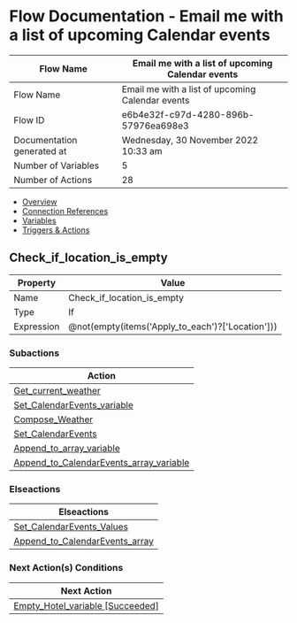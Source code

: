 ﻿# Flow Documentation \- Email me with a list of upcoming Calendar events

| Flow Name                  | Email me with a list of upcoming Calendar events |
| -------------------------- | ------------------------------------------------ |
| Flow Name                  | Email me with a list of upcoming Calendar events |
| Flow ID                    | e6b4e32f\-c97d\-4280\-896b\-57976ea698e3         |
| Documentation generated at | Wednesday, 30 November 2022 10:33 am             |
| Number of Variables        | 5                                                |
| Number of Actions          | 28                                               |

- [Overview](../index-Email-me-with-a-list-of-upcoming-Calendar-events(e6b4e32f-c97d-4280-896b-57976ea698e3).md)
- [Connection References](../connections-Email-me-with-a-list-of-upcoming-Calendar-events(e6b4e32f-c97d-4280-896b-57976ea698e3).md)
- [Variables](../variables-Email-me-with-a-list-of-upcoming-Calendar-events(e6b4e32f-c97d-4280-896b-57976ea698e3).md)
- [Triggers & Actions](../triggersactions-Email-me-with-a-list-of-upcoming-Calendar-events(e6b4e32f-c97d-4280-896b-57976ea698e3).md)

## Check\_if\_location\_is\_empty

| Property   | Value                                            |
| ---------- | ------------------------------------------------ |
| Name       | Check\_if\_location\_is\_empty                   |
| Type       | If                                               |
| Expression | @not(empty(items('Apply_to_each')?['Location'])) |

### Subactions

| Action                                                                                                                                                                           |
| -------------------------------------------------------------------------------------------------------------------------------------------------------------------------------- |
| [Get\_current\_weather](Get_current_weather-Email-me-with-a-list-of-upcoming-Calendar-events(e6b4e32f-c97d-4280-896b-57976ea698e3).md)                                           |
| [Set\_CalendarEvents\_variable](Set_CalendarEvents_variable-Email-me-with-a-list-of-upcoming-Calendar-events(e6b4e32f-c97d-4280-896b-57976ea698e3).md)                           |
| [Compose\_Weather](Compose_Weather-Email-me-with-a-list-of-upcoming-Calendar-events(e6b4e32f-c97d-4280-896b-57976ea698e3).md)                                                    |
| [Set\_CalendarEvents](Set_CalendarEvents-Email-me-with-a-list-of-upcoming-Calendar-events(e6b4e32f-c97d-4280-896b-57976ea698e3).md)                                              |
| [Append\_to\_array\_variable](Append_to_array_variable-Email-me-with-a-list-of-upcoming-Calendar-events(e6b4e32f-c97d-4280-896b-57976ea698e3).md)                                |
| [Append\_to\_CalendarEvents\_array\_variable](Append_to_CalendarEvents_array_variable-Email-me-with-a-list-of-upcoming-Calendar-events(e6b4e32f-c97d-4280-896b-57976ea698e3).md) |

### Elseactions

| Elseactions                                                                                                                                                   |
| ------------------------------------------------------------------------------------------------------------------------------------------------------------- |
| [Set\_CalendarEvents\_Values](Set_CalendarEvents_Values-Email-me-with-a-list-of-upcoming-Calendar-events(e6b4e32f-c97d-4280-896b-57976ea698e3).md)            |
| [Append\_to\_CalendarEvents\_array](Append_to_CalendarEvents_array-Email-me-with-a-list-of-upcoming-Calendar-events(e6b4e32f-c97d-4280-896b-57976ea698e3).md) |

### Next Action(s) Conditions

| Next Action                                                                                                                                            |
| ------------------------------------------------------------------------------------------------------------------------------------------------------ |
| [Empty\_Hotel\_variable \[Succeeded\]](Empty_Hotel_variable-Email-me-with-a-list-of-upcoming-Calendar-events(e6b4e32f-c97d-4280-896b-57976ea698e3).md) |

